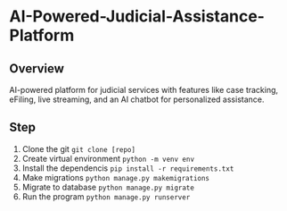 # AI-Powered-Judicial-Assistance-Platform


## Overview
AI-powered platform for judicial services with features like case tracking, eFiling, live streaming, and an AI chatbot for personalized assistance.


## Step
1. Clone the git
   `git clone [repo]`
2. Create virtual environment
   `python -m venv env`
3. Install the dependencis
   `pip install -r requirements.txt`
4. Make migrations
   `python manage.py makemigrations`
5. Migrate to database
  `python manage.py migrate`
6. Run the program
   `python manage.py runserver`
